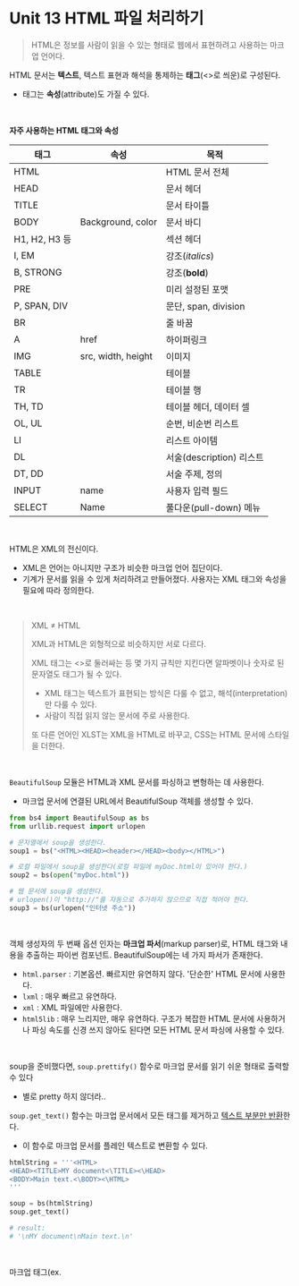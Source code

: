 # Unit 13 HTML 파일 처리하기

> HTML은 정보를 사람이 읽을 수 있는 형태로 웹에서 표현하려고 사용하는 마크업 언어다.

HTML 문서는 **텍스트**, 텍스트 표현과 해석을 통제하는 **태그**(<>로 씌운)로 구성된다.

- 태그는 **속성**(attribute)도 가질 수 있다.

<br>

**자주 사용하는 HTML 태그와 속성**

| 태그          | 속성               | 목적                     |
| ------------- | ------------------ | ------------------------ |
| HTML          |                    | HTML 문서 전체           |
| HEAD          |                    | 문서 헤더                |
| TITLE         |                    | 문서 타이틀              |
| BODY          | Background, color  | 문서 바디                |
| H1, H2, H3 등 |                    | 섹션 헤더                |
| I, EM         |                    | 강조(*italics*)          |
| B, STRONG     |                    | 강조(**bold**)           |
| PRE           |                    | 미리 설정된 포맷         |
| P, SPAN, DIV  |                    | 문단, span, division     |
| BR            |                    | 줄 바꿈                  |
| A             | href               | 하이퍼링크               |
| IMG           | src, width, height | 이미지                   |
| TABLE         |                    | 테이블                   |
| TR            |                    | 테이블 행                |
| TH, TD        |                    | 테이블 헤더, 데이터 셀   |
| OL, UL        |                    | 순번, 비순번 리스트      |
| LI            |                    | 리스트 아이템            |
| DL            |                    | 서술(description) 리스트 |
| DT, DD        |                    | 서술 주제, 정의          |
| INPUT         | name               | 사용자 입력 필드         |
| SELECT        | Name               | 풀다운(pull-down) 메뉴   |

<br>

HTML은 XML의 전신이다. 

- XML은 언어는 아니지만 구조가 비슷한 마크업 언어 집단이다.
- 기계가 문서를 읽을 수 있게 처리하려고 만들어졌다. 사용자는 XML 태그와 속성을 필요에 따라 정의한다.

<br>

> XML $\neq$ HTML
>
> XML과 HTML은 외형적으로 비슷하지만 서로 다르다.
>
> XML 태그는 <>로 둘러싸는 등 몇 가지 규칙만 지킨다면 알파벳이나 숫자로 된 문자열도 태그가 될 수 있다.
>
> - XML 태그는 텍스트가 표현되는 방식은 다룰 수 없고, 해석(interpretation)만 다룰 수 있다. 
> - 사람이 직접 읽지 않는 문서에 주로 사용한다. 
>
> 또 다른 언어인 XLST는 XML을 HTML로 바꾸고, CSS는 HTML 문서에 스타일을 더한다.

<br>

`BeautifulSoup` 모듈은 HTML과 XML 문서를 파싱하고 변형하는 데 사용한다.

- 마크업 문서에 연결된 URL에서 BeautifulSoup 객체를 생성할 수 있다.

~~~python
from bs4 import BeautifulSoup as bs
from urllib.request import urlopen

# 문자열에서 soup을 생성한다.
soup1 = bs("<HTML><HEAD><header></HEAD><body></HTML>")

# 로컬 파일에서 soup을 생성한다(로컬 파일에 myDoc.html이 있어야 한다.)
soup2 = bs(open("myDoc.html"))

# 웹 문서에 soup을 생성한다.
# urlopen()이 "http://"를 자동으로 추가하지 않으므로 직접 적어야 한다.
soup3 = bs(urlopen("인터넷 주소"))
~~~

<br>

객체 생성자의 두 번째 옵션 인자는 **마크업 파서**(markup parser)로, HTML 태그와 내용을 추출하는 파이썬 컴포넌트. BeautifulSoup에는 네 가지 파서가 존재한다.

- `html.parser` : 기본옵션. 빠르지만 유연하지 않다. '단순한' HTML 문서에 사용한다.
- `lxml` : 매우 빠르고 유연하다.
- `xml` : XML 파일에만 사용한다.
- `html5lib` : 매우 느리지만, 매우 유연하다. 구조가 복잡한 HTML 문서에 사용하거나 파싱 속도를 신경 쓰지 않아도 된다면 모든 HTML 문서 파싱에 사용할 수 있다.

<br>

soup을 준비했다면, `soup.prettify()` 함수로 마크업 문서를 읽기 쉬운 형태로 출력할 수 있다

- 별로 pretty 하지 않더라..

`soup.get_text()` 함수는 마크업 문서에서 모든 태그를 제거하고 <u>텍스트 부분만 반환</u>한다.

- 이 함수로 마크업 문서를 플레인 텍스트로 변환할 수 있다.

~~~python
htmlString = '''<HTML>
<HEAD><TITLE>MY document<\TITLE><\HEAD>
<BODY>Main text.<\BODY><\HTML>
'''

soup = bs(htmlString)
soup.get_text()

# result:
# '\nMY document\nMain text.\n'
~~~

<br>

마크업 태그(ex. <TITLE>)는 파일에서 특정 부분을 찾는 데 사용하기도 한다.

- 첫 번째 테이블 첫 번째 행에 관심이 있다고 하자. 플레인 텍스트만으로는 원하는 목적을 달성하기 어려운데, class나 id 속성이 부여되었다면 태그로는 가능하다.

BeautifulSoup은 태그 간 모든 상하적이고 수평적인 관계에서 일관된 접근 방식을 사용한다.

- 태그 간 관계는 태그 객체의 속성으로 표현하고, 파일 시스템의 상하 구조와 유사하다.
- soup 제목인 `soup.title`은 soup 객체의 속성이다. 
  - 제목에 있는 부모 엘리먼트(element)의 name 값은 `soup.title.parent.name.string`.
  - 첫 번째 테이블 첫 번째 행 첫 번째 셀은 `soup.body.table.tr.td`.

<br>

- 태그 t의 이름은 `t.name`으로 문자열로 된 값(`t.string`으로 원래 내용에 접근할 수 있고, `t.stripped_string`을 쓰면 공백을 제거한 문자열 리스트를 반환한다)이 있다.
  - 부모 태그는 `t.parent`, 다음 태그는 `t.next`, 바로 전 태그는 `t.prev`, 자식 태그는 `t.children`이다. 

<br>

BeautifulSoup 모듈에서는 파이썬 딕셔너리 인터페이스로 HTML 태그 속성에 접근할 수 있다.

- 객체 t가 `<ahref="foobar.html">` 같은 하이퍼링크라면, 링크의 문자열 값은 `t["href"].string`이 된다.
  - HTML 태그는 대 소문자를 구분하지 않는다.

soup 함수 중 가장 유용한 함수는 `soup.find()`와 `soup.find_all()` 일 것이다. 특정한 태그의 첫 번째 인스턴스나 전체 인스턴스를 찾는데 사용한다.

~~~python
# <head> 태그로 된 모든 인스턴스
level2headers = soup.find_all("head")

# 볼드나 이탤릭 포맷으로 된 모든 인스턴스
formats = soup.find_all(["i", "b", "em", "strong"])

# 특정한 속성(id='link3' 같은)을 가진 모든 태그
soup.find(id="link3")

# 모든 하이퍼링크나 첫 번째 링크(딕셔너리 구문이나 tag.get()함수 사용)
links = soup.find_all("a")
firstLink = links[0]["href"]
# 혹은
firstLink = links[0].get("href")
~~~

마지막 예에서 사용한 두 표현 모두 속성이 존재하지 않으면 오류가 발생한다.

- 태그를 추출하기 전에 `tag.has_attr()` 함수를 사용해 속성이 존재하는지 확인.

<br>

웹 페이지에 포함된 모든 링크와 그에 연결된 URL, 레이블 추출하기.

- 재귀적인 웹 크롤링(recursive web crawling)에 유용하다.

~~~python
with urlopen("인터넷주소") as doc:
  soup = bs(doc)
  
links = [(link.string, link["href"])
        for link in soup.find_all("a")
        if link.has_attr("href")]
links
~~~

`links` 의 값은 튜플의 리스트.

<br>

HTML과 XML의 장점은 폭넓은 사용성이지만, 그게 단점이 되기도 한다.

- 테이블형 데이터를 다룰 때 난감하다. 대신 **CSV 파일**에 저장할 수 있다.

<br>

# Unit 14 CSV 파일 다루기

CSV?

- 정형 텍스트 파일 포맷. 테이블형이나 테이블형에 가까운 데이터를 저장하고 옮긴다.

- 변수를 표현하는 열(column)과 레코드를 표현하는 행(row)으로 구성되어 있다. (통계학에서는 레코드를 관찰 값(observations)라고도 한다)
  - 레코드(행) 하나에 속한 필드(변수)들은 보통 쉼표로 구분하는데, 다른 구분자도 사용한다.
- 구분자로 쓰는 문자를 변수 값의 일부로 사용하려면 해당 변수(필드)를 따옴표로 감싼다.
  - 콤마(,)가 구분자라면 (...,"Hello, world",...) 이런 식으로 "" 처리한다.

<br>

파이썬의 csv 모듈은 `csv.reader`나 `csv.writer`를 제공한다.

- `delimter`나 `quotechar`를 사용해 구분자나 따옴표 문자를 추가로 지정할 수 있다.
- 부가적인 파라미터의 예로 이스케이프 문자나 라인 제거 등이 있다.

~~~python
# newline='' 옵션을 추가해 줄을 바꾸지 않고 출력되게 했다.
with open("csv 파일", newline="") as infile:
  	# delimiter의 default 값은 콤마(,)다.
  	reader = csv.reader(infile, delimiter=",", quotechar="")
~~~

<br>

csv 파일의 첫 번째 행은 보통 열의 헤더일 때가 많다. 그럴 땐 `next()` 함수를 적용하면 된다.

~~~python
with open("csv 파일", newline="") as infile:
  reader = csv.reader(infile, delimiter=",", quotechar="")
next(reader)
~~~

<br>

csv reader는 for loop에서 사용할 수 있는 iterator 인터페이스를 제공한다.

- iterator는 레코트(행)를 각각 문자열 필드(변수)의 리스트로 반환한다.
- reader는 필드(변수)들을 수치형 데이터 타입으로 변환하지 않는다. 우리가 직접해야 한다..
- `skipinitalspace=True`를 설정하면 필드(변수) 앞의 공백이 지워진다.

<br>

csv writer는 `writerow()`와 `writerows()` 함수를 제공한다.

- `writerow()` 함수는 문자열이나 숫자로 구성된 <u>시퀀스</u>(sequence)를 하나의 레코드의 묶음으로 파일에 기록한다.
- `writerows()` 함수는 문자열이나 숫자 <u>시퀀스의 리스트</u>를 레코드의 묶음으로 파일에 기록한다.

<br>

csv 모듈을 사용해 CSV 파일에서 'COUNT PARTICIPANTS' 열을 추출하기.

- 데이터 값을 얻고 statistics 모듈을 사용해 나이 변수의 평균과 표준편차를 구하기.

~~~python
import csv

with open("Demographic_Statistics_By_Zip_Code.csv", newline="") as infile:
    data = list(csv.reader(infile))
~~~

<br>

헤더중에 'COUNT PARTICIPANTS'가 몇 번째에 있는지 확인.

~~~python
countParticipantsIndex = data[0].index("COUNT PARTICIPANTS")
countParticipantsIndex

# result:
# 1
~~~

<br>

나머지 레코드에서 필요한 데이터에 접근하고, 통계 값을 계산해서 출력해 보자.

~~~python
import statistics

countParticipants = [int(row[countParticipantsIndex]) for row in data[1:]]
print(statistics.mean(countParticipants), statistics.stdev(countParticipants))

# result:
# 17.661016949152543 43.27973735299687
~~~

<br>

**번외: Pandas를 사용하는 방법**

~~~python
import pandas as pd
import statistics as stat

df = pd.read_csv("Demographic_Statistics_By_Zip_Code.csv").astype(float)
print(stat.mean(df['COUNT PARTICIPANTS']), stat.stdev(df['COUNT PARTICIPANTS']))

# result:
# 17.661016949152543 43.27973735299687
~~~

<br>

csv와 statistics 모듈은 '쉽지만 수준이 높지는 않은' 도구.

- 6장에서 pandas 데이터 프레임으로 고차원의 분석을 해 볼 것이다.

<br>

# Unit 15 JSON 파일 읽기

JSON?

간단한 데이터 교환 포맷. JSON은 사용하는 언어에 의존적이지는 않지만 데이터를 표현하는 데는 제약 사항이 더 많다.

> Twitter, Facebook, Yahoo 날씨 등 많은 웹 사이트가 JSON을 사용한 API를 제공한다.

<br>

JSON가 지원하는 데이터 타입

- <u>기본 데이터 타입</u>: 문자열, 숫자, 참, 거짓, null

- <u>배열</u>: 파이썬의 리스트. 대괄호([])로 씌워서 표현. 배열 안의 아이템이 같은 데이터 타입일 필요는 없다.

  [1, 3.14, "string", true, null]

- <u>객체</u>: 파이썬의 딕셔너리. 중괄호({})로 씌워서 표현.

  {"age" : 37, "gender" : "male", "married" : true}

- 배열, 객체, 기본 데이터 타입으로 구성된 <u>재귀적인 조합</u>

  - 객체로 구성된 배열,  배열을 아이템 값으로 가지는 객체 등.

<br>

집합(sets)이나 복소수(complex number) 같은 나머지 파이썬 데이터 타입과 구조는 JSON 파일에 저장할 수 없다.

- JSON으로 내보내기 전에 표현 가능한 데이터 타입으로 변환해야 한다.
  - 복소수는 2개의 실수가 담긴 배열로 전환, 집합은 아이템의 배열로 전환 등.

복잡한 데이터를 JSON 파일에 저장하는 것을 **직렬화**(serialization)라고 하고, 반대는 **역직렬화**(deserialization)라고 한다.

- 파이썬에서는 직렬화, 역직렬화를 json 모듈 함수로 수행한다.

  - `dump()` 함수는 파이썬 객체를 JSON 객체로 변환. `pd.read_csv` 같은 느낌.
  - `dumps()` 함수는 파이썬 객체를 텍스트 문자열로 내보낸다.
  - `dump()`, `dumps()` 모두 JSON 직렬화를 수행한다.

- 역직렬화하는 함수에는 `load`와 `loads`가 있다.

  - `loads()` 함수는 JSON 문자열을 파이썬 객체로 변환한다.
  - `load()` 함수는 열려 있는 텍스트 파일에 담긴 내용을 파이썬 객체로 변환한다.

  > 하나의 JSON 파일에 2개 이상의 객체를 저장하면 오류가 발생한다.
  >
  > 이미 있는 파일에 2개 이상의 객체가 있다면 이를 텍스트로 읽어서 텍스트를 객체의 배열로 변환한 다음(텍스트 주변에는 대괄호, 객체 사이에는 쉼표 구분자) `loads()` 함수를 사용해 텍스트를 파이썬 객체의 리스트로 역직렬화하면 오류가 발생하지 않는다.

<br>

> pickle의 장점
>
> JSON 파일에 데이터를 저장하면 변수에 할당된 값이 저장된다. 하지만 다시 JSON 파일을 읽으면 값들의 상태가 독립적으로 바뀐다.
>
> 같은 데이터를 `pickle` 을 사용해서 저장하면 레퍼런스 값 역시 저장된다. 저장한 `pickle`을 다시 읽으면 모든 레퍼런스가 계속 참조 상태를 유지하고 있다.

<br>

다음 코드는 객체를 직렬화하고 역직렬화 한다.

~~~python
object = {
    'id': 152352,
    'name': '강진수',
    'history': [
        {'date': '2015-03-11', 'item': 'iPhone'},
        {'date': '2016-02-23', 'item': 'Monitor'},
    ]
}

# 객체를 '파일'에 저장한다 - 파이썬 객체(딕셔너리)를 JSON 파일로 저장한다.
with open("data.json", "w") as out_json:
    json.dump(object, out_json, indent=None, sort_keys=False)

# 파일에서 객체를 읽어 온다 - JSON 파일을 파이썬 객체로 읽어 온다.
with open("data.json") as in_json: object1 = json.load(in_json)

# 객체를 문자열로 직렬화한다 - 파이썬 객체(딕셔너리)를 문자열로 변환한다.
json_string = json.dumps(object1)

# 문자열을 JSON으로 파싱한다 - loads() 함수로 문자열을 파이썬 객체(딕셔너리)로 변환한다.
object2 = json.loads(json_string)
~~~

<br>

변환하는 과정이 복잡하지만, object, object1, object2 모두 값이 같다.

일반적으로 JSON 표현은 최종 결과물을 저장할 때 사용한다.

- 다른 프로그램으로 결과 값을 더 처리하거나 임포트해야 할 때 쓰면 좋다.